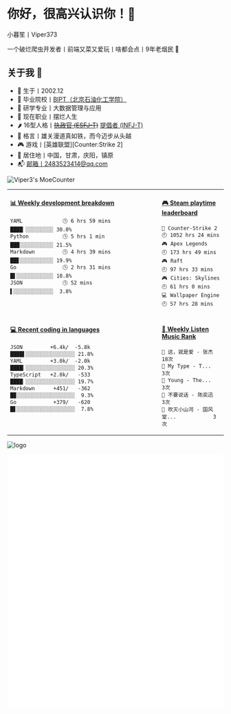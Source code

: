 # 你好，很高兴认识你！👋

小暮笙丨Viper373

一个破烂爬虫开发者丨前端又菜又爱玩丨啥都会点丨9年老烟民 🤣

## 关于我 🎨

- 🙁 生于丨2002.12
- 🏫 毕业院校丨[BIPT（北京石油化工学院）](https://www.bipt.edu.cn)
- 🎯 研学专业丨大数据管理与应用
- 🌊 现在职业丨摆烂人生
- 🌶
  16型人格丨<del>[执政官 (ESFJ-T)](https://www.16personalities.com/ch/esfj-人格)</del>
  [提倡者 (INFJ-T)](https://www.16personalities.com/ch/infj-人格)
- 🌱 格言丨雄关漫道真如铁，而今迈步从头越
- 🎮 游戏丨[英雄联盟][Counter:Strike 2]
- 🚩 居住地丨中国，甘肃，庆阳，镇原
- 📬 邮箱丨2483523414@qq.com

![Viper3's MoeCounter](https://count.getloli.com/@Viper3?name=Viper3&theme=booru-lewd&padding=7&offset=0&align=center&scale=1&pixelated=1&darkmode=auto&num=3712)

<table>
<tr>
 <td valign="top" width="70%">

<!-- waka-box start -->

#### <a href="https://gist.github.com/8d9a3ebff6996f580d88012e6c6e02e6" target="_blank">📊 Weekly development breakdown</a>

```text
YAML             🕓 6 hrs 59 mins ████▏░░░░░░░░░ 30.0%
Python           🕓 5 hrs 1 min   ███░░░░░░░░░░░ 21.5%
Markdown         🕓 4 hrs 39 mins ██▊░░░░░░░░░░░ 19.9%
Go               🕓 2 hrs 31 mins █▌░░░░░░░░░░░░ 10.8%
JSON             🕓 52 mins       ▌░░░░░░░░░░░░░  3.8%
```

<!-- Powered by https://github.com/YouEclipse/waka-box-go . -->
<!-- waka-box end -->

</td>

<td valign="top" width="30%">

<!-- steam-box start -->

#### <a href="https://gist.github.com/64b6ce7b21a7d554b10b5a105b716ec7" target="_blank">🎮 Steam playtime leaderboard</a>

```text
🔫 Counter-Strike 2                 🕘 1052 hrs 24 mins
🎮 Apex Legends                     🕘 173 hrs 49 mins
🎮 Raft                             🕘 97 hrs 33 mins
🎮 Cities: Skylines                 🕘 61 hrs 0 mins
💻 Wallpaper Engine                 🕘 57 hrs 28 mins
```

<!-- Powered by https://github.com/YouEclipse/steam-box . -->
<!-- steam-box end -->

</td>
</tr>

<tr>
 <td valign="top" width="70%">

<!-- lang-box start -->

#### <a href="https://gist.github.com/f12b1909e28c47d7343c80b9590fe61c" target="_blank">💻 Recent coding in languages</a>

```text
JSON         +6.4k/  -5.8k ████▌░░░░░░░░░░░░░░░░ 21.8%
YAML         +3.0k/  -2.0k ████▎░░░░░░░░░░░░░░░░ 20.3%
TypeScript   +2.0k/   -533 ████▏░░░░░░░░░░░░░░░░ 19.7%
Markdown      +451/   -362 █▉░░░░░░░░░░░░░░░░░░░  9.3%
Go            +379/   -620 █▋░░░░░░░░░░░░░░░░░░░  7.8%
```

<!-- Powered by https://github.com/Viper373/lang-box . -->
<!-- lang-box end -->

</td>
 <td valign="top" width="30%">

<!-- netease-music-box start -->
#### <a href="https://gist.github.com/0de3f9fc7f3078a800f738e25eccea54" target="_blank">🎵 Weekly Listen Music Rank</a>
```text
🥇 这，就是爱 - 张杰			18次    
🥈 My Type - T...			3次    
🥉 Young - The...			3次    
🏅 不要说话 - 陈奕迅			3次    
🏅 吹灭小山河 - 国风堂...			3次    
```
<!-- Powered by https://github.com/Viper373/netease-music-box-go . -->
<!-- netease-music-box end -->

</td>
 </tr>
</table>

<img src="https://github-readme-stats-one-iota-51.vercel.app/api?username=Viper373&show_icons=true&theme=vue&locale=cn&count_private=true" alt="logo"/>

![](https://raw.githubusercontent.com/Viper373/github-stats/master/generated/overview.svg#gh-light-mode-only)
![](https://raw.githubusercontent.com/Viper373/github-stats/master/generated/languages.svg#gh-light-mode-only)
